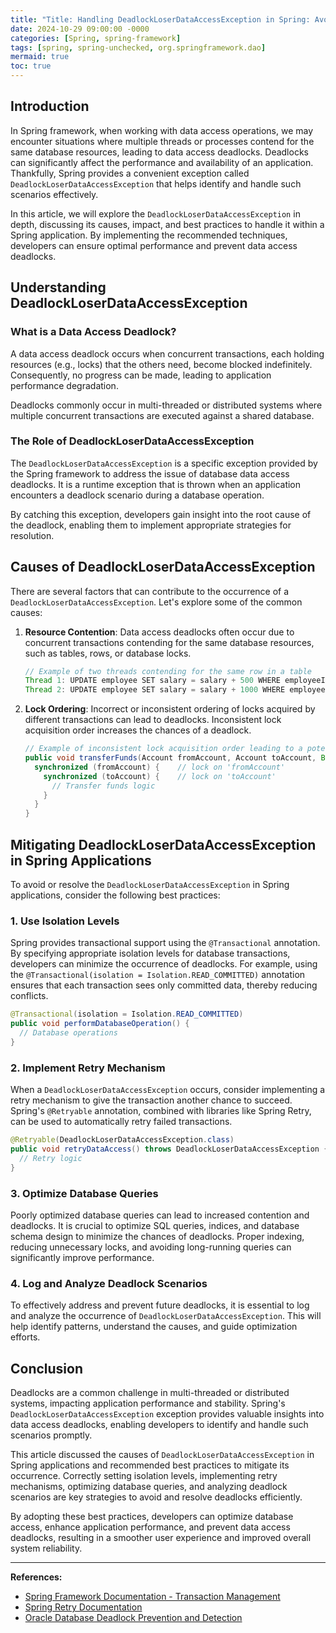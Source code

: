 ```yaml
---
title: "Title: Handling DeadlockLoserDataAccessException in Spring: Avoiding Data Access Deadlocks for Improved Performance"
date: 2024-10-29 09:00:00 -0000
categories: [Spring, spring-framework]
tags: [spring, spring-unchecked, org.springframework.dao]
mermaid: true
toc: true
---
```



## Introduction

In Spring framework, when working with data access operations, we may encounter situations where multiple threads or processes contend for the same database resources, leading to data access deadlocks. Deadlocks can significantly affect the performance and availability of an application. Thankfully, Spring provides a convenient exception called `DeadlockLoserDataAccessException` that helps identify and handle such scenarios effectively.

In this article, we will explore the `DeadlockLoserDataAccessException` in depth, discussing its causes, impact, and best practices to handle it within a Spring application. By implementing the recommended techniques, developers can ensure optimal performance and prevent data access deadlocks.

## Understanding DeadlockLoserDataAccessException

### What is a Data Access Deadlock?

A data access deadlock occurs when concurrent transactions, each holding resources (e.g., locks) that the others need, become blocked indefinitely. Consequently, no progress can be made, leading to application performance degradation.

Deadlocks commonly occur in multi-threaded or distributed systems where multiple concurrent transactions are executed against a shared database.

### The Role of DeadlockLoserDataAccessException

The `DeadlockLoserDataAccessException` is a specific exception provided by the Spring framework to address the issue of database data access deadlocks. It is a runtime exception that is thrown when an application encounters a deadlock scenario during a database operation.

By catching this exception, developers gain insight into the root cause of the deadlock, enabling them to implement appropriate strategies for resolution.

## Causes of DeadlockLoserDataAccessException

There are several factors that can contribute to the occurrence of a `DeadlockLoserDataAccessException`. Let's explore some of the common causes:

1. **Resource Contention**: Data access deadlocks often occur due to concurrent transactions contending for the same database resources, such as tables, rows, or database locks.

   ```java
   // Example of two threads contending for the same row in a table
   Thread 1: UPDATE employee SET salary = salary + 500 WHERE employeeId = 123;
   Thread 2: UPDATE employee SET salary = salary + 1000 WHERE employeeId = 123;
   ```

2. **Lock Ordering**: Incorrect or inconsistent ordering of locks acquired by different transactions can lead to deadlocks. Inconsistent lock acquisition order increases the chances of a deadlock.

   ```java
   // Example of inconsistent lock acquisition order leading to a potential deadlock
   public void transferFunds(Account fromAccount, Account toAccount, BigDecimal amount) {
     synchronized (fromAccount) {    // lock on 'fromAccount'
       synchronized (toAccount) {    // lock on 'toAccount'
         // Transfer funds logic
       }
     }
   }
   ```

## Mitigating DeadlockLoserDataAccessException in Spring Applications

To avoid or resolve the `DeadlockLoserDataAccessException` in Spring applications, consider the following best practices:

### 1. Use Isolation Levels

Spring provides transactional support using the `@Transactional` annotation. By specifying appropriate isolation levels for database transactions, developers can minimize the occurrence of deadlocks. For example, using the `@Transactional(isolation = Isolation.READ_COMMITTED)` annotation ensures that each transaction sees only committed data, thereby reducing conflicts.

```java
@Transactional(isolation = Isolation.READ_COMMITTED)
public void performDatabaseOperation() {
  // Database operations
}
```

### 2. Implement Retry Mechanism

When a `DeadlockLoserDataAccessException` occurs, consider implementing a retry mechanism to give the transaction another chance to succeed. Spring's `@Retryable` annotation, combined with libraries like Spring Retry, can be used to automatically retry failed transactions.

```java
@Retryable(DeadlockLoserDataAccessException.class)
public void retryDataAccess() throws DeadlockLoserDataAccessException {
  // Retry logic
}
```

### 3. Optimize Database Queries

Poorly optimized database queries can lead to increased contention and deadlocks. It is crucial to optimize SQL queries, indices, and database schema design to minimize the chances of deadlocks. Proper indexing, reducing unnecessary locks, and avoiding long-running queries can significantly improve performance.

### 4. Log and Analyze Deadlock Scenarios

To effectively address and prevent future deadlocks, it is essential to log and analyze the occurrence of `DeadlockLoserDataAccessException`. This will help identify patterns, understand the causes, and guide optimization efforts.

## Conclusion

Deadlocks are a common challenge in multi-threaded or distributed systems, impacting application performance and stability. Spring's `DeadlockLoserDataAccessException` exception provides valuable insights into data access deadlocks, enabling developers to identify and handle such scenarios promptly.

This article discussed the causes of `DeadlockLoserDataAccessException` in Spring applications and recommended best practices to mitigate its occurrence. Correctly setting isolation levels, implementing retry mechanisms, optimizing database queries, and analyzing deadlock scenarios are key strategies to avoid and resolve deadlocks efficiently.

By adopting these best practices, developers can optimize database access, enhance application performance, and prevent data access deadlocks, resulting in a smoother user experience and improved overall system reliability.

---

**References:**

- [Spring Framework Documentation - Transaction Management](https://docs.spring.io/spring-framework/docs/current/reference/html/data-access.html#transaction)
- [Spring Retry Documentation](https://docs.spring.io/spring-retry/docs/current/reference/html/)
- [Oracle Database Deadlock Prevention and Detection](https://docs.oracle.com/en/database/oracle/oracle-database/19/adfns/oracle-database-deadlock-prevention-detection.html)